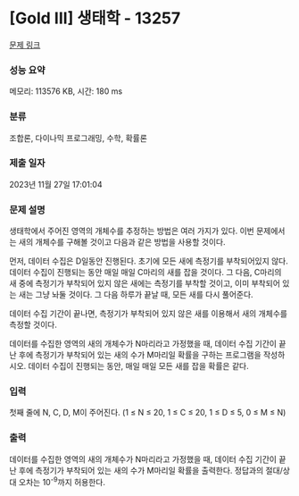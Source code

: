 # [Gold III] 생태학 - 13257 

[문제 링크](https://www.acmicpc.net/problem/13257) 

### 성능 요약

메모리: 113576 KB, 시간: 180 ms

### 분류

조합론, 다이나믹 프로그래밍, 수학, 확률론

### 제출 일자

2023년 11월 27일 17:01:04

### 문제 설명

<p>생태학에서 주어진 영역의 개체수를 추정하는 방법은 여러 가지가 있다. 이번 문제에서는 새의 개체수를 구해볼 것이고 다음과 같은 방법을 사용할 것이다.</p>

<p>먼저, 데이터 수집은 D일동안 진행된다. 초기에 모든 새에 측정기를 부착되어있지 않다. 데이터 수집이 진행되는 동안 매일 매일 C마리의 새를 잡을 것이다. 그 다음, C마리의 새 중에 측정기가 부착되어 있지 않은 새에는 측정기를 부착할 것이고, 이미 부착되어 있는 새는 그냥 놔둘 것이다. 그 다음 하루가 끝날 때, 모든 새를 다시 풀어준다.</p>

<p>데이터 수집 기간이 끝나면, 측정기가 부착되어 있지 않은 새를 이용해서 새의 개체수를 측정할 것이다.</p>

<p>데이터를 수집한 영역의 새의 개체수가 N마리라고 가정했을 때, 데이터 수집 기간이 끝난 후에 측정기가 부착되어 있는 새의 수가 M마리일 확률을 구하는 프로그램을 작성하시오. 데이터 수집이 진행되는 동안, 매일 매일 모든 새를 잡을 확률은 같다.</p>

### 입력 

 <p>첫째 줄에 N, C, D, M이 주어진다. (1 ≤ N ≤ 20, 1 ≤ C ≤ 20, 1 ≤ D ≤ 5, 0 ≤ M ≤ N)</p>

### 출력 

 <p>데이터를 수집한 영역의 새의 개체수가 N마리라고 가정했을 때, 데이터 수집 기간이 끝난 후에 측정기가 부착되어 있는 새의 수가 M마리일 확률을 출력한다. 정답과의 절대/상대 오차는 10<sup>-9</sup>까지 허용한다.</p>

